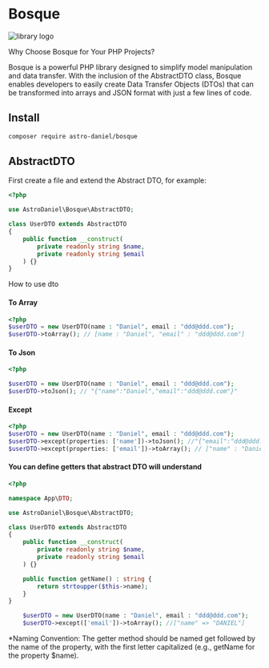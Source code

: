 # Bosque
![library logo](https://64.media.tumblr.com/77eeba3ea288877e2634f2584599a09b/e5cfc0461d08ef56-e3/s250x400/7bcb25818c3b34b69a11113cdbfdf733f21ab8de.pnj)


Why Choose Bosque for Your PHP Projects?

Bosque is a powerful PHP library designed to simplify model manipulation and data transfer. With the inclusion of the AbstractDTO class, Bosque enables developers to easily create Data Transfer Objects (DTOs) that can be transformed into arrays and JSON format with just a few lines of code.


## Install
```bash
composer require astro-daniel/bosque
```

## AbstractDTO
First create a file and extend the Abstract DTO, for example:
```php
<?php

use AstroDaniel\Bosque\AbstractDTO;

class UserDTO extends AbstractDTO
{
    public function __construct(
        private readonly string $name,
        private readonly string $email
    ) {}
}
```
How to use dto
#### To Array
```php
<?php
$userDTO = new UserDTO(name : "Daniel", email : "ddd@ddd.com");
$userDTO->toArray(); // [name : "Daniel", "email" : "ddd@ddd.com"]
```
#### To Json
```php
<?php

$userDTO = new UserDTO(name : "Daniel", email : "ddd@ddd.com");
$userDTO->toJson(); // "{"name":"Daniel","email":"ddd@ddd.com"}"
```

#### Except
```php
<?php
$userDTO = new UserDTO(name : "Daniel", email : "ddd@ddd.com");
$userDTO->except(properties: ['name'])->toJson(); //"{"email":"ddd@ddd.com"}"
$userDTO->except(properties: ['email'])->toArray(); // ["name" : "Daniel"]
```
#### You can define getters that abstract DTO will understand
```php
<?php

namespace App\DTO;

use AstroDaniel\Bosque\AbstractDTO;

class UserDTO extends AbstractDTO
{
    public function __construct(
        private readonly string $name,
        private readonly string $email
    ) {}

    public function getName() : string {
        return strtoupper($this->name);
    }
}

    $userDTO = new UserDTO(name : "Daniel", email : "ddd@ddd.com");
    $userDTO->except(['email'])->toArray(); //["name" => "DANIEL"]
```
*Naming Convention: The getter method should be named get followed by the name of the property, with the first letter capitalized (e.g., getName for the property $name).

